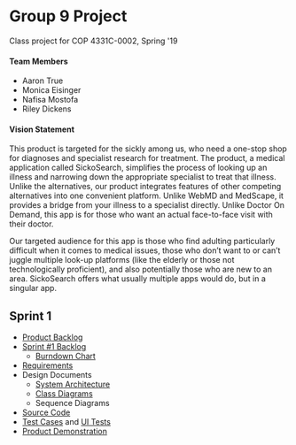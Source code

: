 # Group 9 Project
Class project for COP 4331C-0002, Spring '19

#### Team Members
- Aaron True
- Monica Eisinger
- Nafisa Mostofa
- Riley Dickens


#### Vision Statement
   This product is targeted for the sickly among us, who need a one-stop shop for diagnoses and specialist research for treatment. The product, a medical application called SickoSearch, simplifies the process of looking up an illness and narrowing down the appropriate specialist to treat that illness.  Unlike the alternatives, our product integrates features of other competing alternatives into one convenient platform.  Unlike WebMD and MedScape, it provides a bridge from your illness to a specialist directly. Unlike Doctor On Demand, this app is for those who want an actual face-to-face visit with their doctor. 
  
   Our targeted audience for this app is those who find adulting particularly difficult when it comes to medical issues, those who don’t want to or can’t juggle multiple look-up platforms (like the elderly or those not technologically proficient), and also potentially those who are new to an area. SickoSearch offers what usually multiple apps would do, but in a singular app.


## Sprint 1
- [Product Backlog](https://docs.google.com/spreadsheets/d/1rNBva1ee07ogFZpcWI9iJyN0wHSwmDBkN0dmzKAA6IU/edit?usp=sharing)
- [Sprint #1 Backlog](https://docs.google.com/spreadsheets/d/1VtnafDpm_alkT7DBY5xfz9L-2IC0zbn3A8S6_URzlKM/edit?usp=sharing)
  - [Burndown Chart](https://docs.google.com/spreadsheets/d/1VtnafDpm_alkT7DBY5xfz9L-2IC0zbn3A8S6_URzlKM/edit#gid=1636258974) 
- [Requirements](https://docs.google.com/spreadsheets/d/1IYUuANzikZOvW5kThcdnmqp9r00zzlG-06B0f2ZskJA/edit?usp=sharing)
- Design Documents
  - [System Architecture](https://github.com/monica-eisinger/Group9Project/blob/master/SystemArchitecture.md)
  - [Class Diagrams](https://github.com/monica-eisinger/Group9Project/blob/master/ClassDiagram1.pdf)
  - Sequence Diagrams
- [Source Code](https://github.com/monica-eisinger/Group9Project/tree/master/SickoSearch)
- [Test Cases](https://github.com/monica-eisinger/Group9Project/tree/master/SickoSearch/SickoSearchTests) and [UI Tests](https://github.com/monica-eisinger/Group9Project/tree/master/SickoSearch/SickoSearchUITests)
- [Product Demonstration](https://youtu.be/cVof395JKd0)
